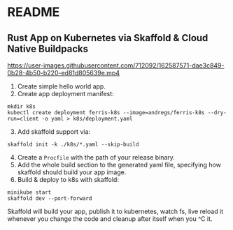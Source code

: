 # README
## Rust App on Kubernetes via Skaffold & Cloud Native Buildpacks

https://user-images.githubusercontent.com/712092/162587571-dae3c849-0b28-4b50-b220-ed81d805639e.mp4

1. Create simple hello world app.
2. Create app deployment manifest:

```shell
mkdir k8s
kubectl create deployment ferris-k8s --image=andregs/ferris-k8s --dry-run=client -o yaml > k8s/deployment.yaml
```

3. Add skaffold support via:

```shell
skaffold init -k ./k8s/*.yaml --skip-build
```

4. Create a `Procfile` with the path of your release binary.
5. Add the whole build section to the generated yaml file, specifying how skaffold should build your app image.
6. Build & deploy to k8s with skaffold:

```shell
minikube start
skaffold dev --port-forward
```

Skaffold will build your app, publish it to kubernetes, watch fs, live reload it whenever you change the code and cleanup after itself when you ^C it.
